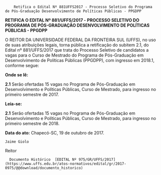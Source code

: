         Retifica o Edital Nº 881UFFS2017 - Processo Seletivo do Programa de Pós-Graduação Desenvolvimento de Políticas Públicas - PPGDPP  

**RETIFICA O EDITAL Nº 881/UFFS/2017 -** **PROCESSO SELETIVO DO PROGRAMA DE PÓS-GRADUAÇÃO DESENVOLVIMENTO DE POLÍTICAS PÚBLICAS - PPGDPP**

  

 O REITOR DA UNIVERSIDADE FEDERAL DA FRONTEIRA SUL (UFFS), no uso de suas atribuições legais, torna pública a retificação do subitem 2.1, do Edital nº 881/UFFS/2017 que trata do Processo Seletivo de candidatos a vagas para o Curso de Mestrado do Programa de Pós-Graduação em Desenvolvimento de Políticas Públicas (PPGDPP), com ingresso em 2018.1, conforme segue:

  

 **Onde se lê:**

 **2.1** Serão ofertadas 15 vagas no Programa de Pós-Graduação em Desenvolvimento e Políticas Públicas, Curso de Mestrado, para ingresso no primeiro semestre de 2017.

  

 **Leia-se:**

 **2.1** Serão ofertadas 15 vagas no Programa de Pós-Graduação em Desenvolvimento e Políticas Públicas, Curso de Mestrado, para ingresso no primeiro semestre de 2018.

   **Data do ato:** Chapecó-SC, 19 de outubro de 2017.   
 

    Jaime Giolo   
 Reitor 

      Documento Histórico  [EDITAL Nº 975/GR/UFFS/2017](https://www.uffs.edu.br/atos-normativos/edital/gr/2017-0975/@@download/documento_historico)     
      
